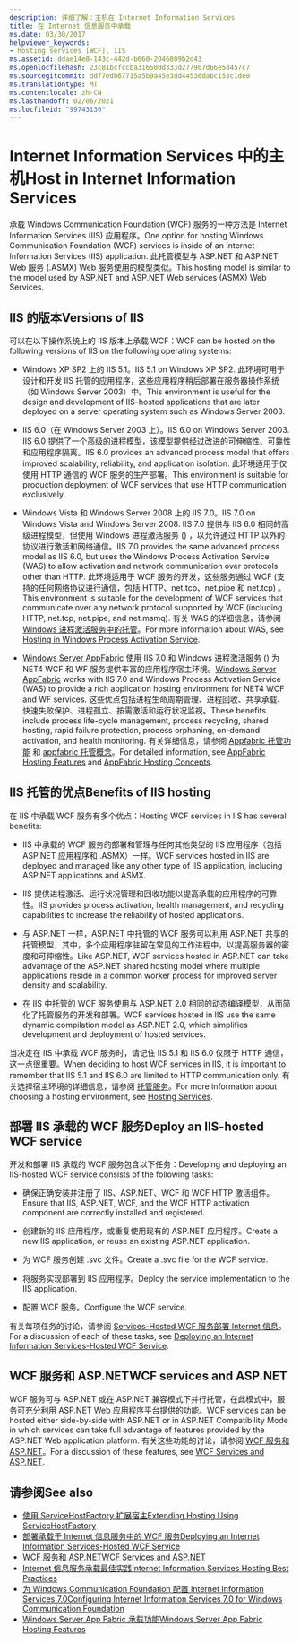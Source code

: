 ```yaml
---
description: 详细了解：主机在 Internet Information Services
title: 在 Internet 信息服务中承载
ms.date: 03/30/2017
helpviewer_keywords:
- hosting services [WCF], IIS
ms.assetid: ddae14e8-143c-442d-b660-2046809b2d43
ms.openlocfilehash: 23c81bcfccba316500d333d277907d66e5d457c7
ms.sourcegitcommit: ddf7edb67715a5b9a45e3dd44536dabc153c1de0
ms.translationtype: MT
ms.contentlocale: zh-CN
ms.lasthandoff: 02/06/2021
ms.locfileid: "99743130"
---
```

# <a name="host-in-internet-information-services"></a><span data-ttu-id="a2c44-103">Internet Information Services 中的主机</span><span class="sxs-lookup"><span data-stu-id="a2c44-103">Host in Internet Information Services</span></span>

<span data-ttu-id="a2c44-104">承载 Windows Communication Foundation (WCF) 服务的一种方法是 Internet Information Services (IIS) 应用程序。</span><span class="sxs-lookup"><span data-stu-id="a2c44-104">One option for hosting Windows Communication Foundation (WCF) services is inside of an Internet Information Services (IIS) application.</span></span> <span data-ttu-id="a2c44-105">此托管模型与 ASP.NET 和 ASP.NET Web 服务 (.ASMX) Web 服务使用的模型类似。</span><span class="sxs-lookup"><span data-stu-id="a2c44-105">This hosting model is similar to the model used by ASP.NET and ASP.NET Web services (ASMX) Web Services.</span></span>

## <a name="versions-of-iis"></a><span data-ttu-id="a2c44-106">IIS 的版本</span><span class="sxs-lookup"><span data-stu-id="a2c44-106">Versions of IIS</span></span>

<span data-ttu-id="a2c44-107">可以在以下操作系统上的 IIS 版本上承载 WCF：</span><span class="sxs-lookup"><span data-stu-id="a2c44-107">WCF can be hosted on the following versions of IIS on the following operating systems:</span></span>

- <span data-ttu-id="a2c44-108">Windows XP SP2 上的 IIS 5.1。</span><span class="sxs-lookup"><span data-stu-id="a2c44-108">IIS 5.1 on Windows XP SP2.</span></span> <span data-ttu-id="a2c44-109">此环境可用于设计和开发 IIS 托管的应用程序，这些应用程序稍后部署在服务器操作系统（如 Windows Server 2003）中。</span><span class="sxs-lookup"><span data-stu-id="a2c44-109">This environment is useful for the design and development of IIS-hosted applications that are later deployed on a server operating system such as Windows Server 2003.</span></span>

- <span data-ttu-id="a2c44-110">IIS 6.0（在 Windows Server 2003 上）。</span><span class="sxs-lookup"><span data-stu-id="a2c44-110">IIS 6.0 on Windows Server 2003.</span></span> <span data-ttu-id="a2c44-111">IIS 6.0 提供了一个高级的进程模型，该模型提供经过改进的可伸缩性、可靠性和应用程序隔离。</span><span class="sxs-lookup"><span data-stu-id="a2c44-111">IIS 6.0 provides an advanced process model that offers improved scalability, reliability, and application isolation.</span></span> <span data-ttu-id="a2c44-112">此环境适用于仅使用 HTTP 通信的 WCF 服务的生产部署。</span><span class="sxs-lookup"><span data-stu-id="a2c44-112">This environment is suitable for production deployment of WCF services that use HTTP communication exclusively.</span></span>

- <span data-ttu-id="a2c44-113">Windows Vista 和 Windows Server 2008 上的 IIS 7.0。</span><span class="sxs-lookup"><span data-stu-id="a2c44-113">IIS 7.0 on Windows Vista and Windows Server 2008.</span></span> <span data-ttu-id="a2c44-114">IIS 7.0 提供与 IIS 6.0 相同的高级进程模型，但使用 Windows 进程激活服务 () ，以允许通过 HTTP 以外的协议进行激活和网络通信。</span><span class="sxs-lookup"><span data-stu-id="a2c44-114">IIS 7.0 provides the same advanced process model as IIS 6.0, but uses the Windows Process Activation Service (WAS) to allow activation and network communication over protocols other than HTTP.</span></span> <span data-ttu-id="a2c44-115">此环境适用于 WCF 服务的开发，这些服务通过 WCF (支持的任何网络协议进行通信，包括 HTTP、net.tcp、net.pipe 和 net.tcp) 。</span><span class="sxs-lookup"><span data-stu-id="a2c44-115">This environment is suitable for the development of WCF services that communicate over any network protocol supported by WCF (including HTTP, net.tcp, net.pipe, and net.msmq).</span></span> <span data-ttu-id="a2c44-116">有关 WAS 的详细信息，请参阅 [Windows 进程激活服务中的托管](hosting-in-windows-process-activation-service.md)。</span><span class="sxs-lookup"><span data-stu-id="a2c44-116">For more information about WAS, see [Hosting in Windows Process Activation Service](hosting-in-windows-process-activation-service.md).</span></span>

- <span data-ttu-id="a2c44-117">[Windows Server AppFabric](/previous-versions/appfabric/ff384253(v=azure.10)) 使用 IIS 7.0 和 Windows 进程激活服务 () 为 NET4 WCF 和 WF 服务提供丰富的应用程序宿主环境。</span><span class="sxs-lookup"><span data-stu-id="a2c44-117">[Windows Server AppFabric](/previous-versions/appfabric/ff384253(v=azure.10)) works with IIS 7.0 and Windows Process Activation Service (WAS) to provide a rich application hosting environment for NET4 WCF and WF services.</span></span> <span data-ttu-id="a2c44-118">这些优点包括进程生命周期管理、进程回收、共享承载、快速失败保护、进程孤立、按需激活和运行状况监视。</span><span class="sxs-lookup"><span data-stu-id="a2c44-118">These benefits include process life-cycle management, process recycling, shared hosting, rapid failure protection, process orphaning, on-demand activation, and health monitoring.</span></span> <span data-ttu-id="a2c44-119">有关详细信息，请参阅 [Appfabric 托管功能](/previous-versions/appfabric/ee677189(v=azure.10)) 和 [appfabric 托管概念](/previous-versions/appfabric/ee677371(v=azure.10))。</span><span class="sxs-lookup"><span data-stu-id="a2c44-119">For detailed information, see [AppFabric Hosting Features](/previous-versions/appfabric/ee677189(v=azure.10)) and [AppFabric Hosting Concepts](/previous-versions/appfabric/ee677371(v=azure.10)).</span></span>

## <a name="benefits-of-iis-hosting"></a><span data-ttu-id="a2c44-120">IIS 托管的优点</span><span class="sxs-lookup"><span data-stu-id="a2c44-120">Benefits of IIS hosting</span></span>

<span data-ttu-id="a2c44-121">在 IIS 中承载 WCF 服务有多个优点：</span><span class="sxs-lookup"><span data-stu-id="a2c44-121">Hosting WCF services in IIS has several benefits:</span></span>

- <span data-ttu-id="a2c44-122">IIS 中承载的 WCF 服务的部署和管理与任何其他类型的 IIS 应用程序（包括 ASP.NET 应用程序和 .ASMX）一样。</span><span class="sxs-lookup"><span data-stu-id="a2c44-122">WCF services hosted in IIS are deployed and managed like any other type of IIS application, including ASP.NET applications and ASMX.</span></span>

- <span data-ttu-id="a2c44-123">IIS 提供进程激活、运行状况管理和回收功能以提高承载的应用程序的可靠性。</span><span class="sxs-lookup"><span data-stu-id="a2c44-123">IIS provides process activation, health management, and recycling capabilities to increase the reliability of hosted applications.</span></span>

- <span data-ttu-id="a2c44-124">与 ASP.NET 一样，ASP.NET 中托管的 WCF 服务可以利用 ASP.NET 共享的托管模型，其中，多个应用程序驻留在常见的工作进程中，以提高服务器的密度和可伸缩性。</span><span class="sxs-lookup"><span data-stu-id="a2c44-124">Like ASP.NET, WCF services hosted in ASP.NET can take advantage of the ASP.NET shared hosting model where multiple applications reside in a common worker process for improved server density and scalability.</span></span>

- <span data-ttu-id="a2c44-125">在 IIS 中托管的 WCF 服务使用与 ASP.NET 2.0 相同的动态编译模型，从而简化了托管服务的开发和部署。</span><span class="sxs-lookup"><span data-stu-id="a2c44-125">WCF services hosted in IIS use the same dynamic compilation model as ASP.NET 2.0, which simplifies development and deployment of hosted services.</span></span>

<span data-ttu-id="a2c44-126">当决定在 IIS 中承载 WCF 服务时，请记住 IIS 5.1 和 IIS 6.0 仅限于 HTTP 通信，这一点很重要。</span><span class="sxs-lookup"><span data-stu-id="a2c44-126">When deciding to host WCF services in IIS, it is important to remember that IIS 5.1 and IIS 6.0 are limited to HTTP communication only.</span></span> <span data-ttu-id="a2c44-127">有关选择宿主环境的详细信息，请参阅 [托管服务](../hosting-services.md)。</span><span class="sxs-lookup"><span data-stu-id="a2c44-127">For more information about choosing a hosting environment, see [Hosting Services](../hosting-services.md).</span></span>

## <a name="deploy-an-iis-hosted-wcf-service"></a><span data-ttu-id="a2c44-128">部署 IIS 承载的 WCF 服务</span><span class="sxs-lookup"><span data-stu-id="a2c44-128">Deploy an IIS-hosted WCF service</span></span>

<span data-ttu-id="a2c44-129">开发和部署 IIS 承载的 WCF 服务包含以下任务：</span><span class="sxs-lookup"><span data-stu-id="a2c44-129">Developing and deploying an IIS-hosted WCF service consists of the following tasks:</span></span>

- <span data-ttu-id="a2c44-130">确保正确安装并注册了 IIS、ASP.NET、WCF 和 WCF HTTP 激活组件。</span><span class="sxs-lookup"><span data-stu-id="a2c44-130">Ensure that IIS, ASP.NET, WCF, and the WCF HTTP activation component are correctly installed and registered.</span></span>

- <span data-ttu-id="a2c44-131">创建新的 IIS 应用程序，或重复使用现有的 ASP.NET 应用程序。</span><span class="sxs-lookup"><span data-stu-id="a2c44-131">Create a new IIS application, or reuse an existing ASP.NET application.</span></span>

- <span data-ttu-id="a2c44-132">为 WCF 服务创建 .svc 文件。</span><span class="sxs-lookup"><span data-stu-id="a2c44-132">Create a .svc file for the WCF service.</span></span>

- <span data-ttu-id="a2c44-133">将服务实现部署到 IIS 应用程序。</span><span class="sxs-lookup"><span data-stu-id="a2c44-133">Deploy the service implementation to the IIS application.</span></span>

- <span data-ttu-id="a2c44-134">配置 WCF 服务。</span><span class="sxs-lookup"><span data-stu-id="a2c44-134">Configure the WCF service.</span></span>

<span data-ttu-id="a2c44-135">有关每项任务的讨论，请参阅 [Services-Hosted WCF 服务部署 Internet 信息](deploying-an-internet-information-services-hosted-wcf-service.md)。</span><span class="sxs-lookup"><span data-stu-id="a2c44-135">For a discussion of each of these tasks, see [Deploying an Internet Information Services-Hosted WCF Service](deploying-an-internet-information-services-hosted-wcf-service.md).</span></span>

## <a name="wcf-services-and-aspnet"></a><span data-ttu-id="a2c44-136">WCF 服务和 ASP.NET</span><span class="sxs-lookup"><span data-stu-id="a2c44-136">WCF services and ASP.NET</span></span>

<span data-ttu-id="a2c44-137">WCF 服务可与 ASP.NET 或在 ASP.NET 兼容模式下并行托管，在此模式中，服务可充分利用 ASP.NET Web 应用程序平台提供的功能。</span><span class="sxs-lookup"><span data-stu-id="a2c44-137">WCF services can be hosted either side-by-side with ASP.NET or in ASP.NET Compatibility Mode in which services can take full advantage of features provided by the ASP.NET Web application platform.</span></span> <span data-ttu-id="a2c44-138">有关这些功能的讨论，请参阅 [WCF 服务和 ASP.NET](wcf-services-and-aspnet.md)。</span><span class="sxs-lookup"><span data-stu-id="a2c44-138">For a discussion of these features, see [WCF Services and ASP.NET](wcf-services-and-aspnet.md).</span></span>

## <a name="see-also"></a><span data-ttu-id="a2c44-139">请参阅</span><span class="sxs-lookup"><span data-stu-id="a2c44-139">See also</span></span>

- [<span data-ttu-id="a2c44-140">使用 ServiceHostFactory 扩展宿主</span><span class="sxs-lookup"><span data-stu-id="a2c44-140">Extending Hosting Using ServiceHostFactory</span></span>](../extending/extending-hosting-using-servicehostfactory.md)
- [<span data-ttu-id="a2c44-141">部署承载于 Internet 信息服务中的 WCF 服务</span><span class="sxs-lookup"><span data-stu-id="a2c44-141">Deploying an Internet Information Services-Hosted WCF Service</span></span>](deploying-an-internet-information-services-hosted-wcf-service.md)
- [<span data-ttu-id="a2c44-142">WCF 服务和 ASP.NET</span><span class="sxs-lookup"><span data-stu-id="a2c44-142">WCF Services and ASP.NET</span></span>](wcf-services-and-aspnet.md)
- [<span data-ttu-id="a2c44-143">Internet 信息服务承载最佳实践</span><span class="sxs-lookup"><span data-stu-id="a2c44-143">Internet Information Services Hosting Best Practices</span></span>](internet-information-services-hosting-best-practices.md)
- [<span data-ttu-id="a2c44-144">为 Windows Communication Foundation 配置 Internet Information Services 7.0</span><span class="sxs-lookup"><span data-stu-id="a2c44-144">Configuring Internet Information Services 7.0 for Windows Communication Foundation</span></span>](configuring-iis-for-wcf.md)
- <span data-ttu-id="a2c44-145">[Windows Server App Fabric 承载功能](/previous-versions/appfabric/ee677189(v=azure.10))</span><span class="sxs-lookup"><span data-stu-id="a2c44-145">[Windows Server App Fabric Hosting Features](/previous-versions/appfabric/ee677189(v=azure.10))</span></span>
